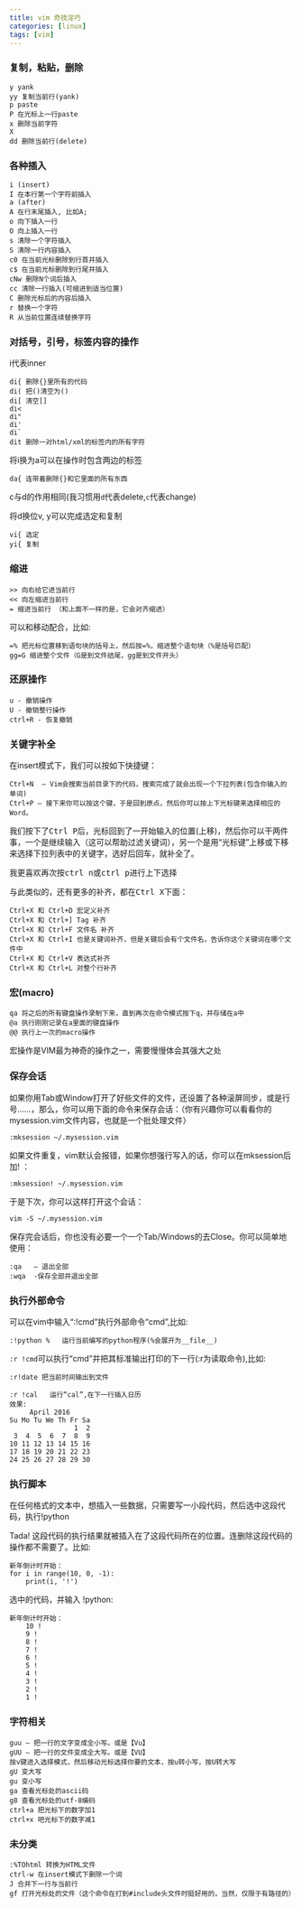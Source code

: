 ```yaml
---
title: vim 奇技淫巧 
categories: [linux]
tags: [vim]
---
```


### 复制，粘贴，删除
    
    y yank
    yy 复制当前行(yank)
    p paste
    P 在光标上一行paste
    x 删除当前字符
    X
    dd 删除当前行(delete)

### 各种插入

    i (insert)
    I 在本行第一个字符前插入
    a (after)
    A 在行末尾插入, 比如A;
    o 向下插入一行
    O 向上插入一行
    s 清除一个字符插入
    S 清除一行内容插入
    c0 在当前光标删除到行首并插入
    c$ 在当前光标删除到行尾并插入 
    cNw 删除N个词后插入
    cc 清除一行插入(可缩进到适当位置)
    C 删除光标后的内容后插入
    r 替换一个字符
    R 从当前位置连续替换字符
 
### 对括号，引号，标签内容的操作

i代表inner

    di{ 删除{}里所有的代码
    di( 把()清空为()
    di[ 清空[]
    di< 
    di"
    di'
    di`
    dit 删除一对html/xml的标签内的所有字符

将i换为a可以在操作时包含两边的标签

    da{ 连带着删除{}和它里面的所有东西

c与d的作用相同(我习惯用`d`代表delete,`c`代表change)

将d换位v, y可以完成选定和复制

    vi{ 选定
    yi{ 复制

### 缩进

    >> 向右给它进当前行 
    << 向左缩进当前行
    = 缩进当前行 （和上面不一样的是，它会对齐缩进）

可以和移动配合，比如:

    =% 把光标位置移到语句块的括号上，然后按=%，缩进整个语句块（%是括号匹配）
    gg=G 缩进整个文件（G是到文件结尾，gg是到文件开头）

### 还原操作
    
    u - 撤销操作
    U - 撤销整行操作
    ctrl+R - 恢复撤销

### 关键字补全

在insert模式下，我们可以按如下快捷键：

    Ctrl+N  – Vim会搜索当前目录下的代码，搜索完成了就会出现一个下拉列表(包含你输入的单词)
    Ctrl+P – 接下来你可以按这个键，于是回到原点，然后你可以按上下光标键来选择相应的Word。

我们按下了<kbd>Ctrl P</kbd>后，光标回到了一开始输入的位置(上移)，然后你可以干两件事，一个是继续输入（这可以帮助过滤关键词），另一个是用“光标键”上移或下移来选择下拉列表中的关键字，选好后回车，就补全了。

我更喜欢再次按<kbd>ctrl n</kbd>或<kbd>ctrl p</kbd>进行上下选择

与此类似的，还有更多的补齐，都在<kbd>Ctrl X</kbd>下面：

    Ctrl+X 和 Ctrl+D 宏定义补齐
    Ctrl+X 和 Ctrl+] Tag 补齐
    Ctrl+X 和 Ctrl+F 文件名 补齐
    Ctrl+X 和 Ctrl+I 也是关键词补齐，但是关键后会有个文件名，告诉你这个关键词在哪个文件中
    Ctrl+X 和 Ctrl+V 表达式补齐
    Ctrl+X 和 Ctrl+L 对整个行补齐

### 宏(macro)

    qa 将之后的所有键盘操作录制下来，直到再次在命令模式按下q，并存储在a中
    @a 执行刚刚记录在a里面的键盘操作
    @@ 执行上一次的macro操作

宏操作是VIM最为神奇的操作之一，需要慢慢体会其强大之处

### 保存会话

如果你用Tab或Window打开了好些文件的文件，还设置了各种滚屏同步，或是行号……，那么，你可以用下面的命令来保存会话：（你有兴趣你可以看看你的mysession.vim文件内容，也就是一个批处理文件）

    :mksession ~/.mysession.vim

如果文件重复，vim默认会报错，如果你想强行写入的话，你可以在mksession后加! ：

    :mksession! ~/.mysession.vim

于是下次，你可以这样打开这个会话：

    vim -S ~/.mysession.vim

保存完会话后，你也没有必要一个一个Tab/Windows的去Close。你可以简单地使用：

    :qa   – 退出全部 
    :wqa  -保存全部并退出全部

### 执行外部命令

可以在vim中输入“:!cmd”执行外部命令“cmd”,比如:

    :!python %   运行当前编写的python程序(%会展开为__file__)

`:r !cmd`可以执行“cmd”并把其标准输出打印的下一行(:r为读取命令),比如:

    :r!date 把当前时间输出到文件

    :r !cal   运行“cal”,在下一行插入日历
    效果:
         April 2016
    Su Mo Tu We Th Fr Sa
                    1  2 
     3  4  5  6  7  8  9 
    10 11 12 13 14 15 16 
    17 18 19 20 21 22 23 
    24 25 26 27 28 29 30 

### 执行脚本

在任何格式的文本中，想插入一些数据，只需要写一小段代码，然后选中这段代码，执行!python 

Tada! 这段代码的执行结果就被插入在了这段代码所在的位置。连删除这段代码的操作都不需要了。比如:

    新年倒计时开始：
    for i in range(10, 0, -1):
        print(i, '!')

选中的代码，并输入 !python:

    新年倒计时开始：
        10 !
        9 !
        8 !
        7 !
        6 !
        5 !
        4 !
        3 !
        2 !
        1 !

### 字符相关

    guu – 把一行的文字变成全小写。或是【Vu】
    gUU – 把一行的文件变成全大写。或是【VU】
    按v键进入选择模式，然后移动光标选择你要的文本，按u转小写，按U转大写
    gU 变大写
    gu 变小写
    ga 查看光标处的ascii码
    g8 查看光标处的utf-8编码
    ctrl+a 把光标下的数字加1
    ctrl+x 吧光标下的数字减1

### 未分类

    :%TOhtml 转换为HTML文件
    ctrl-w 在insert模式下删除一个词
    J 合并下一行与当前行
    gf 打开光标处的文件（这个命令在打到#include头文件时挺好用的，当然，仅限于有路径的）
